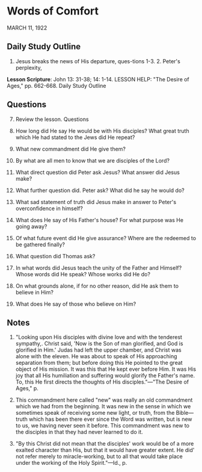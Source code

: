 # Words of Comfort
MARCH 11, 1922

## Daily Study Outline

1. Jesus breaks the news of His departure, ques-tions 1-3. 2. Peter's perplexity,

**Lesson Scripture**: John 13: 31-38; 14: 1-14. LESSON HELP: "The Desire of Ages," pp. 662-668. Daily Study Outline

## Questions

7. Review the lesson. Questions

2. How long did He say He would be with His disciples? What great truth which He had stated to the Jews did He repeat? 

3. What new commandment did He give them? 

4. By what are all men to know that we are disciples of the Lord? 

5. What direct question did Peter ask Jesus? What answer did Jesus make? 

6. What further question did. Peter ask? What did he say he would do? 

7. What sad statement of truth did Jesus make in answer to Peter's overconfidence in himself? 

9. What does He say of His Father's house? For what purpose was He going away? 

10. Of what future event did He give assurance? Where are the redeemed to be gathered finally? 

11. What question did Thomas ask? 

14. In what words did Jesus teach the unity of the Father and Himself? Whose words did He speak? Whose works did He do? 

15. On what grounds alone, if for no other reason, did He ask them to believe in Him? 

16. What does He say of those who believe on Him? 

## Notes

1. "Looking upon His disciples with divine love and with the tenderest sympathy,. Christ said, 'Now is the Son of man glorified, and God is glorified in Him.' Judas had left the upper chamber, and Christ was alone with the eleven. He was about to speak of His approaching separation from them; but before doing this He pointed to the great object of His mission. It was this that He kept ever before Him. It was His joy that all His humiliation and suffering would glorify the Father's name. To, this He first directs the thoughts of His disciples."—"The Desire of Ages," p.

2. This commandment here called "new" was really an old commandment which we had from the beginning. It was new in the sense in which we sometimes speak of receiving some new light, or truth, from the Bible—truth which has been there ever since the Word was written, but is new to us, we having never seen it before. This commandment was new to the disciples in that they had never learned to do it.

5. "By this Christ did not mean that the disciples' work would be of a more exalted character than His, but that it would have greater extent. He did' not refer merely to miracle-working, but to all that would take place under the working of the Holy Spirit."—Id., p.
